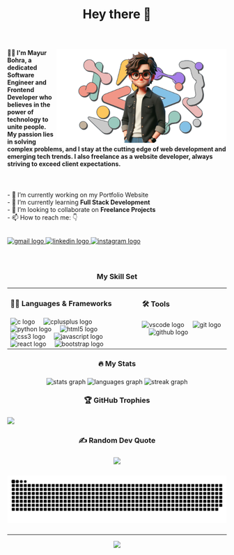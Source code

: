 <h1 align="center">Hey there 👋</h1>

###

<br clear="both">

###

<img align="right" height="220" src="./images/mayur illustration.png"  />

###

<h4 align="left">🧑‍💻  I'm Mayur Bohra, a dedicated Software Engineer and Frontend Developer who believes in the power of technology to unite people. My passion lies in solving complex problems, and I stay at the cutting edge of web development and emerging tech trends. I also freelance as a website developer, always striving to exceed client expectations.</h4>

###

<br clear="both">

<p align="left">- 🔭 I’m currently working on my Portfolio Website<br>- 🌱 I’m currently learning <b>Full Stack Development</b><br>- 👯 I’m looking to collaborate on <b>Freelance Projects</b><br>- 📫 How to reach me: 👇</p>

<br clear="both">

<div align="left">
  <a href="mailto:mayurbohra971@gmail.com" target="_blank">
    <img src="https://img.shields.io/static/v1?message=Gmail&logo=gmail&label=&color=D14836&logoColor=white&labelColor=&style=for-the-badge" height="25" alt="gmail logo"  />
  </a>
  <a href="https://www.linkedin.com/in/mayur-bohra/" target="_blank">
    <img src="https://img.shields.io/static/v1?message=LinkedIn&logo=linkedin&label=&color=0077B5&logoColor=white&labelColor=&style=for-the-badge" height="25" alt="linkedin logo"  />
  </a>
  <a href="https://www.instagram.com/mayurbohra_/" target="_blank">
    <img src="https://img.shields.io/static/v1?message=Instagram&logo=instagram&label=&color=E4405F&logoColor=white&labelColor=&style=for-the-badge" height="25" alt="instagram logo"  />
  </a>
</div>

###
<br clear="both">

<h3 align="center">My Skill Set</h3>

<table align="center" style="border:none;">
<tr style="border:none;">
<td valign="top" width="60%" style="border:none;">

  <h3 align="left">🧑‍💻 Languages & Frameworks</h3>

  ###

  <div align="left">
    <img src="https://cdn.jsdelivr.net/gh/devicons/devicon/icons/c/c-original.svg" height="40" alt="c logo"  />
    <img width="12" />
    <img src="https://cdn.jsdelivr.net/gh/devicons/devicon/icons/cplusplus/cplusplus-original.svg" height="40" alt="cplusplus logo"  />
    <img width="12" />
    <img src="https://cdn.jsdelivr.net/gh/devicons/devicon/icons/python/python-original.svg" height="40" alt="python logo"  />
    <img width="12" />
    <img src="https://cdn.jsdelivr.net/gh/devicons/devicon/icons/html5/html5-original.svg" height="40" alt="html5 logo"  />
    <img width="12" />
    <img src="https://cdn.jsdelivr.net/gh/devicons/devicon/icons/css3/css3-original.svg" height="40" alt="css3 logo"  />
    <img width="12" />
    <img src="https://cdn.jsdelivr.net/gh/devicons/devicon/icons/javascript/javascript-original.svg" height="40" alt="javascript logo"  />
    <img width="12" />
    <img src="https://cdn.jsdelivr.net/gh/devicons/devicon/icons/react/react-original.svg" height="40" alt="react logo"  />
    <img width="12" />
    <img src="https://cdn.jsdelivr.net/gh/devicons/devicon/icons/bootstrap/bootstrap-original.svg" height="40" alt="bootstrap logo"  />
  </div>

</td>

<td valign="top" width="80%" style="border:none; width:60%;">

  <h3 align="left">🛠 Tools</h3>

  ###

  <div align="left">
    <img src="https://cdn.jsdelivr.net/gh/devicons/devicon/icons/vscode/vscode-original.svg" height="40" alt="vscode logo"  />
    <img width="12" />
    <img src="https://cdn.jsdelivr.net/gh/devicons/devicon/icons/git/git-original.svg" height="40" alt="git logo"  />
    <img width="12" />
    <img src="https://cdn.jsdelivr.net/gh/devicons/devicon/icons/github/github-original.svg" height="40" alt="github logo"  />
  </div>

</td>
</tr>
</table>


###


<h3 align="center">🔥 My Stats</h3>

###

<div align="center">
  <img src="https://github-readme-stats.vercel.app/api?username=mayurbohra9&hide_title=false&hide_rank=false&show_icons=true&include_all_commits=true&count_private=true&disable_animations=false&theme=dracula&locale=en&hide_border=false&order=1" height="150" alt="stats graph"  />
  <img src="https://github-readme-stats.vercel.app/api/top-langs?username=mayurbohra9&locale=en&hide_title=false&layout=compact&card_width=320&langs_count=5&theme=dark&hide_border=false&order=2" height="150" alt="languages graph"  />
  <img src="https://streak-stats.demolab.com?user=mayurbohra9&locale=en&mode=daily&theme=dark&hide_border=false&border_radius=5&order=3" height="200" alt="streak graph"  />
</div>

###

<h3 align="center">🏆 GitHub Trophies</h3>

###

![](https://github-profile-trophy.vercel.app/?username=mayurbohra9&theme=darkhub&no-frame=true&no-bg=false&margin-w=4)


###

<h3 align="center">✍️ Random Dev Quote</h3>
<div align="center">

###

![](https://quotes-github-readme.vercel.app/api?type=horizontal&theme=dark)

</div>

###

<img src="https://raw.githubusercontent.com/mayurbohra9/mayurbohra9/output/snake.svg" alt="Snake animation" />

###


<div align="center">

  ###

  ---
  [![](https://visitcount.itsvg.in/api?id=mayurbohra9&icon=5&color=0)](https://visitcount.itsvg.in)

</div>